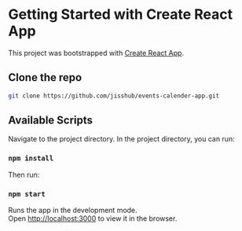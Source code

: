# Getting Started with Create React App

This project was bootstrapped with [Create React App](https://github.com/facebook/create-react-app).


## Clone the repo

```bash
git clone https://github.com/jisshub/events-calender-app.git
```
## Available Scripts

Navigate to the project directory. In the project directory, you can run:

### `npm install`

Then run:

### `npm start`

Runs the app in the development mode.\
Open [http://localhost:3000](http://localhost:3000) to view it in the browser.
